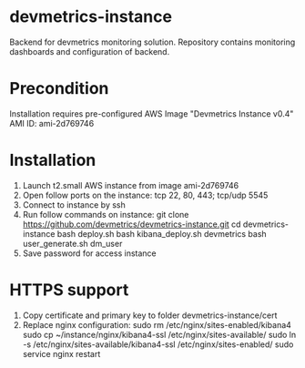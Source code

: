 # devmetrics-instance
Backend for devmetrics monitoring solution. Repository contains monitoring dashboards and configuration of backend.

# Precondition
Installation requires pre-configured AWS Image "Devmetrics Instance v0.4" AMI ID: ami-2d769746 

# Installation
1. Launch t2.small AWS instance from image ami-2d769746
2. Open follow ports on the instance: tcp 22, 80, 443; tcp/udp 5545
3. Connect to instance by ssh
4. Run follow commands on instance:
    git clone https://github.com/devmetrics/devmetrics-instance.git
    cd devmetrics-instance
    bash deploy.sh
    bash kibana_deploy.sh devmetrics
    bash user_generate.sh dm_user
5. Save password for access instance  

# HTTPS support
1. Copy certificate and primary key to folder devmetrics-instance/cert
2. Replace nginx configuration: 
    sudo rm /etc/nginx/sites-enabled/kibana4
    sudo cp ~/instance/nginx/kibana4-ssl /etc/nginx/sites-available/
    sudo ln -s /etc/nginx/sites-available/kibana4-ssl /etc/nginx/sites-enabled/
    sudo service nginx restart
